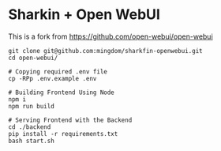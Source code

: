 # Sharkin + Open WebUI

This is a fork from https://github.com/open-webui/open-webui

```
git clone git@github.com:mingdom/sharkfin-openwebui.git
cd open-webui/

# Copying required .env file
cp -RPp .env.example .env

# Building Frontend Using Node
npm i
npm run build

# Serving Frontend with the Backend
cd ./backend
pip install -r requirements.txt
bash start.sh
```